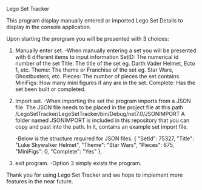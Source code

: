 Lego Set Tracker

This program display manually entered or imported Lego Set Details to display in the console application.

Upon starting the prorgram you will be presented with 3 choices:  
1) Manually enter set.
    -When manually entering a set you will be presented with 6 different items to input information
        SetID:      The numerical id number of the set
        Title:      The title of the set eg. Darth Vader Helmet, Ecto 1, etc. 
        Theme:      The theme or Franchise of the set eg. Star Wars, Ghostbusters, etc. 
        Pieces:     The number of pieces the set contains. 
        MiniFigs:   How many mini figures if any are in the set. 
        Complete:   Has the set been built or completed. 
    
2) Import set.
    -When importing the set the program imports from a JSON file.  The JSON file needs to be placed in the project file at this path /LegoSetTracker/LegoSetTracker/bin/Debug/net7.0/JSONIMPORT
    A folder named JSONIMPORT is included in this repository that you can copy and past into the path.  In it, contains an example set import file. 
    
    -Below is the structure required for JSON files. 
        {
        "SetId": 75327,
        "Title": "Luke Skywalker Helmet",
        "Theme": "Star Wars",
        "Pieces": 675,
        "MiniFigs": 0,
        "Complete": "Yes"
        },
3) exit program.
    -Option 3 simply exists the program. 


Thank you for using Lego Set Tracker and we hope to implement more features in the near future. 
